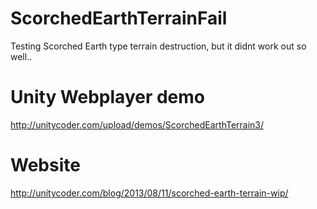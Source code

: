 ScorchedEarthTerrainFail
========================

Testing Scorched Earth type terrain destruction, but it didnt work out so well..

Unity Webplayer demo
========================
http://unitycoder.com/upload/demos/ScorchedEarthTerrain3/

Website
========================
http://unitycoder.com/blog/2013/08/11/scorched-earth-terrain-wip/
